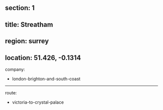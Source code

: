 section: 1
----
title: Streatham
----
region: surrey
----
location: 51.426, -0.1314
----
company:
- london-brighton-and-south-coast
----
route:
- victoria-to-crystal-palace
